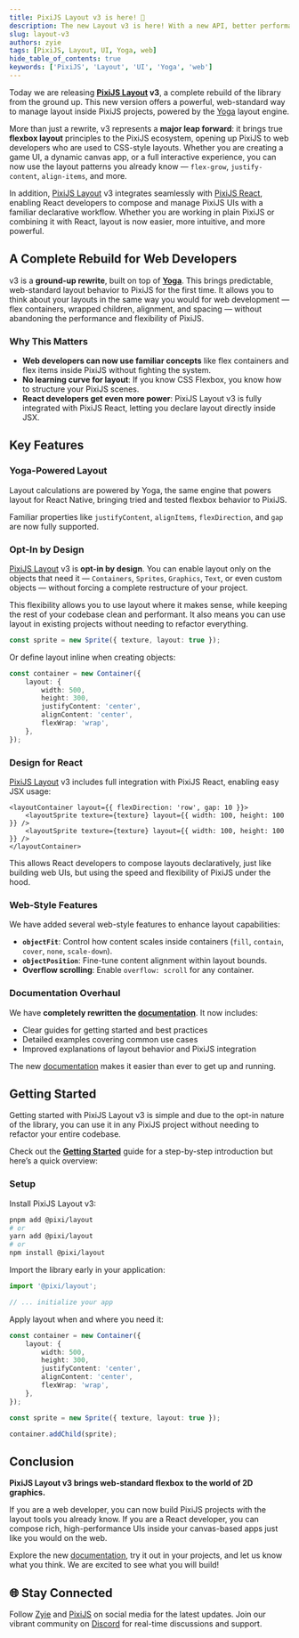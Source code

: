 ```yaml
---
title: PixiJS Layout v3 is here! 🎉
description: The new Layout v3 is here! With a new API, better performance, and more features.
slug: layout-v3
authors: zyie
tags: [PixiJS, Layout, UI, Yoga, web]
hide_table_of_contents: true
keywords: ['PixiJS', 'Layout', 'UI', 'Yoga', 'web']
---
```


Today we are releasing **[PixiJS Layout](https://layout.pixijs.io/) v3**, a complete rebuild of the library from the ground up. This new version offers a powerful, web-standard way to manage layout inside PixiJS projects, powered by the [Yoga](https://www.yogalayout.dev/) layout engine.


More than just a rewrite, v3 represents a **major leap forward**: it brings true **flexbox layout** principles to the PixiJS ecosystem, opening up PixiJS to web developers who are used to CSS-style layouts. Whether you are creating a game UI, a dynamic canvas app, or a full interactive experience, you can now use the layout patterns you already know — `flex-grow`, `justify-content`, `align-items`, and more.

In addition, [PixiJS Layout](https://layout.pixijs.io/) v3 integrates seamlessly with [PixiJS React](https://react.pixijs.io/), enabling React developers to compose and manage PixiJS UIs with a familiar declarative workflow. Whether you are working in plain PixiJS or combining it with React, layout is now easier, more intuitive, and more powerful.

<!--truncate-->

## A Complete Rebuild for Web Developers

v3 is a **ground-up rewrite**, built on top of [**Yoga**](https://www.yogalayout.dev/). This brings predictable, web-standard layout behavior to PixiJS for the first time. It allows you to think about your layouts in the same way you would for web development — flex containers, wrapped children, alignment, and spacing — without abandoning the performance and flexibility of PixiJS.

### Why This Matters
- **Web developers can now use familiar concepts** like flex containers and flex items inside PixiJS without fighting the system.
- **No learning curve for layout**: If you know CSS Flexbox, you know how to structure your PixiJS scenes.
- **React developers get even more power**: PixiJS Layout v3 is fully integrated with PixiJS React, letting you declare layout directly inside JSX.

## Key Features

### Yoga-Powered Layout

Layout calculations are powered by Yoga, the same engine that powers layout for React Native, bringing tried and tested flexbox behavior to PixiJS.

Familiar properties like `justifyContent`, `alignItems`, `flexDirection`, and `gap` are now fully supported.

### Opt-In by Design

[PixiJS Layout](https://layout.pixijs.io/) v3 is **opt-in by design**. You can enable layout only on the objects that need it — `Containers`, `Sprites`, `Graphics`, `Text`, or even custom objects — without forcing a complete restructure of your project.

This flexibility allows you to use layout where it makes sense, while keeping the rest of your codebase clean and performant.
It also means you can use layout in existing projects without needing to refactor everything.


```typescript
const sprite = new Sprite({ texture, layout: true });
```

Or define layout inline when creating objects:

```typescript
const container = new Container({
    layout: {
        width: 500,
        height: 300,
        justifyContent: 'center',
        alignContent: 'center',
        flexWrap: 'wrap',
    },
});
```

### Design for React

[PixiJS Layout](https://layout.pixijs.io/) v3 includes full integration with PixiJS React, enabling easy JSX usage:

```tsx
<layoutContainer layout={{ flexDirection: 'row', gap: 10 }}>
    <layoutSprite texture={texture} layout={{ width: 100, height: 100 }} />
    <layoutSprite texture={texture} layout={{ width: 100, height: 100 }} />
</layoutContainer>
```

This allows React developers to compose layouts declaratively, just like building web UIs, but using the speed and flexibility of PixiJS under the hood.


### Web-Style Features

We have added several web-style features to enhance layout capabilities:

-   **`objectFit`**: Control how content scales inside containers (`fill`, `contain`, `cover`, `none`, `scale-down`).
-   **`objectPosition`**: Fine-tune content alignment within layout bounds.
-   **Overflow scrolling**: Enable `overflow: scroll` for any container.

### Documentation Overhaul

We have **completely rewritten the [documentation](https://layout.pixijs.io/)**. It now includes:

-   Clear guides for getting started and best practices
-   Detailed examples covering common use cases
-   Improved explanations of layout behavior and PixiJS integration

The new [documentation](https://layout.pixijs.io/) makes it easier than ever to get up and running.

## Getting Started

Getting started with PixiJS Layout v3 is simple and due to the opt-in nature of the library, you can use it in any PixiJS project without needing to refactor your entire codebase.

Check out the [**Getting Started**](https://layout.pixijs.io/docs/guides/guide/quick-start) guide for a step-by-step introduction but here’s a quick overview:

### Setup

Install PixiJS Layout v3:

```bash
pnpm add @pixi/layout
# or
yarn add @pixi/layout
# or
npm install @pixi/layout
```

Import the library early in your application:

```typescript
import '@pixi/layout';

// ... initialize your app
```

Apply layout when and where you need it:

```typescript
const container = new Container({
    layout: {
        width: 500,
        height: 300,
        justifyContent: 'center',
        alignContent: 'center',
        flexWrap: 'wrap',
    },
});

const sprite = new Sprite({ texture, layout: true });

container.addChild(sprite);
```

## Conclusion

**PixiJS Layout v3 brings web-standard flexbox to the world of 2D graphics.**

If you are a web developer, you can now build PixiJS projects with the layout tools you already know. If you are a React developer, you can compose rich, high-performance UIs inside your canvas-based apps just like you would on the web.

Explore the new [documentation](https://layout.pixijs.io/), try it out in your projects, and let us know what you think. We are excited to see what you will build!

## 🌐 Stay Connected

Follow [Zyie](https://bsky.app/profile/zyie.bsky.social) and [PixiJS](https://bsky.app/profile/pixijs.com) on social media for the latest updates. Join our vibrant community on [Discord](https://discord.gg/nrnDP9wtyX) for real-time discussions and support.
